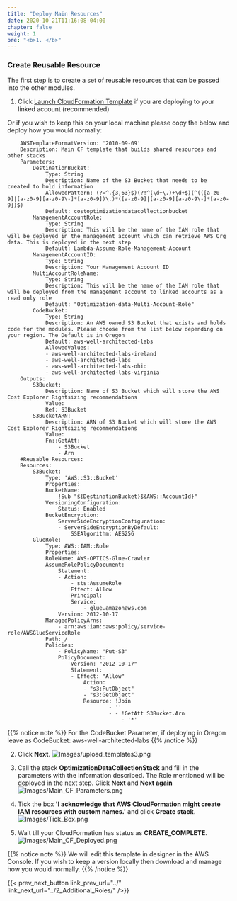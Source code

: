 ```yaml
---
title: "Deploy Main Resources"
date: 2020-10-21T11:16:08-04:00
chapter: false
weight: 1
pre: "<b>1. </b>"
---
```


### Create Reusable Resource

The first step is to create a set of reusable resources that can be passed into the other modules. 


1.  Click [Launch CloudFormation Template](https://console.aws.amazon.com/cloudformation/home#/stacks/new?&templateURL=https://aws-well-architected-labs.s3-us-west-2.amazonaws.com/Cost/Labs/300_Optimization_Data_Collection/Optimization_Data_Collector.yaml) if you are deploying to your linked account (recommended)

Or if you wish to keep this on your local machine please copy the below and deploy how you would normally:

        AWSTemplateFormatVersion: '2010-09-09'
        Description: Main CF template that builds shared resources and other stacks
        Parameters:
            DestinationBucket:
                Type: String
                Description: Name of the S3 Bucket that needs to be created to hold information
                AllowedPattern: (?=^.{3,63}$)(?!^(\d+\.)+\d+$)(^(([a-z0-9]|[a-z0-9][a-z0-9\-]*[a-z0-9])\.)*([a-z0-9]|[a-z0-9][a-z0-9\-]*[a-z0-9])$)
                Default: costoptimizationdatacollectionbucket
            ManagementAccountRole: 
                Type: String
                Description: This will be the name of the IAM role that will be deployed in the management account which can retrieve AWS Org data. This is deployed in the next step
                Default: Lambda-Assume-Role-Management-Account
            ManagementAccountID: 
                Type: String
                Description: Your Management Account ID
            MultiAccountRoleName:
                Type: String
                Description: This will be the name of the IAM role that will be deployed from the management account to linked accounts as a read only role
                Default: "Optimization-data-Multi-Account-Role"
            CodeBucket:
                Type: String
                Description: An AWS owned S3 Bucket that exists and holds code for the modules. Please choose from the list below depending on your region. The Default is in Oregon
                Default: aws-well-architected-labs
                AllowedValues:
                - aws-well-architected-labs-ireland
                - aws-well-architected-labs
                - aws-well-architected-labs-ohio
                - aws-well-architected-labs-virginia
        Outputs:
            S3Bucket:
                Description: Name of S3 Bucket which will store the AWS Cost Explorer Rightsizing recommendations
                Value:
                Ref: S3Bucket
            S3BucketARN:
                Description: ARN of S3 Bucket which will store the AWS Cost Explorer Rightsizing recommendations
                Value:
                Fn::GetAtt:
                    - S3Bucket
                    - Arn 
        #Reusable Resources:
        Resources:
            S3Bucket:
                Type: 'AWS::S3::Bucket'
                Properties:
                BucketName:
                    !Sub "${DestinationBucket}${AWS::AccountId}"
                VersioningConfiguration:
                    Status: Enabled
                BucketEncryption:
                    ServerSideEncryptionConfiguration:
                    - ServerSideEncryptionByDefault:
                        SSEAlgorithm: AES256
            GlueRole:
                Type: AWS::IAM::Role
                Properties:
                RoleName: AWS-OPTICS-Glue-Crawler
                AssumeRolePolicyDocument:
                    Statement:
                    - Action:
                        - sts:AssumeRole
                        Effect: Allow
                        Principal:
                        Service:
                            - glue.amazonaws.com
                    Version: 2012-10-17
                ManagedPolicyArns:
                    - arn:aws:iam::aws:policy/service-role/AWSGlueServiceRole
                Path: /
                Policies:
                    - PolicyName: "Put-S3"
                    PolicyDocument:
                        Version: "2012-10-17"
                        Statement:
                        - Effect: "Allow"
                            Action:
                            - "s3:PutObject"
                            - "s3:GetObject"
                            Resource: !Join
                                    - ''
                                    - - !GetAtt S3Bucket.Arn 
                                        - '*'
{{% notice note %}}
For the CodeBucket Parameter, if deploying in Oregon leave as CodeBucket: aws-well-architected-labs
{{% /notice %}}

2. Click **Next**.
![Images/upload_templates3.png](/Cost/300_Optimization_Data_Collection/Images/upload_templates3.png)

3. Call the stack **OptimizationDataCollectionStack** and fill in the parameters with the information described. The Role mentioned will be deployed in the next step. Click **Next** and **Next again**
![Images/Main_CF_Parameters.png](/Cost/300_Optimization_Data_Collection/Images/Main_CF_Parameters.png)

4. Tick the box **'I acknowledge that AWS CloudFormation might create IAM resources with custom names.'** and click **Create stack**.
![Images/Tick_Box.png](/Cost/300_Optimization_Data_Collection/Images/Tick_Box.png)

5. Wait till your CloudFormation has status as **CREATE_COMPLETE**.
![Images/Main_CF_Deployed.png](/Cost/300_Optimization_Data_Collection/Images/Main_CF_Deployed.png)
   
{{% notice note %}}
We will edit this template in designer in the AWS Console. If you wish to keep a version locally then download and manage how you would normally. 
{{% /notice %}}


{{< prev_next_button link_prev_url="../" link_next_url="../2_Additional_Roles/" />}}
